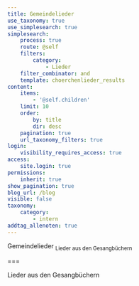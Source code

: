 ```yaml
---
title: Gemeindelieder
use_taxonomy: true
use_simplesearch: true
simplesearch:
    process: true
    route: @self
    filters:
        category:
            - Lieder
    filter_combinator: and
    template: choerchenlieder_results
content:
    items:
        - '@self.children'
    limit: 10
    order:
        by: title
        dir: desc
    pagination: true
    url_taxonomy_filters: true
login:
    visibility_requires_access: true
access:
    site.login: true
permissions:
    inherit: true
show_pagination: true
blog_url: /blog
visible: false
taxonomy:
    category:
        - intern
addtag_allenoten: true
---
```


<span class="h2">Gemeindelieder</span> <sub>Lieder aus den Gesangbüchern</sub>

===

Lieder aus den Gesangbüchern